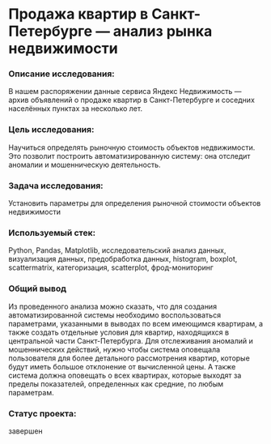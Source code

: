 # Продажа квартир в Санкт-Петербурге — анализ рынка недвижимости


### Описание исследования:

В нашем распоряжении данные сервиса Яндекс Недвижимость — архив объявлений о продаже квартир в Санкт-Петербурге и соседних населённых пунктах за несколько лет.


### Цель исследования:

Научиться определять рыночную стоимость объектов недвижимости. Это позволит построить автоматизированную систему: она отследит аномалии и мошенническую деятельность.


### Задача исследования:

Установить параметры для определения рыночной стоимости объектов недвижимости


### Используемый стек:

Python, Pandas, Matplotlib, исследовательский анализ данных, визуализация данных, предобработка данных, histogram, boxplot, scattermatrix, категоризация, scatterplot, фрод-мониторинг


### Общий вывод

Из проведенного анализа можно сказать, что для создания автоматизированной системы необходимо воспользоваться параметрами, указанными в выводах по всем имеющимся квартирам, а также создать отдельные условия для квартир, находящихся в центральной части Санкт-Петербурга. Для отслеживания аномалий и мошеннических действий, нужно чтобы система оповещала пользователя для более детального рассмотрения квартир, которые будут иметь большое отклонение от вычисленной цены. А также система должна оповещать о всех квартирах, которые выходят за пределы показателей, определенных как средние, по любым параметрам.


### Статус проекта:

завершен
